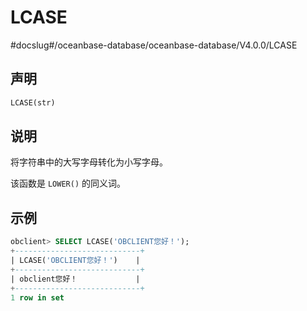LCASE 
==========================
#docslug#/oceanbase-database/oceanbase-database/V4.0.0/LCASE


声明 
-----------------------

```sql
LCASE(str)
```



说明 
-----------------------

将字符串中的大写字母转化为小写字母。

该函数是 `LOWER()` 的同义词。

示例 
-----------------------

```sql
obclient> SELECT LCASE('OBCLIENT您好！');
+----------------------------+
| LCASE('OBCLIENT您好！')    |
+----------------------------+
| obclient您好！             |
+----------------------------+
1 row in set 
```



